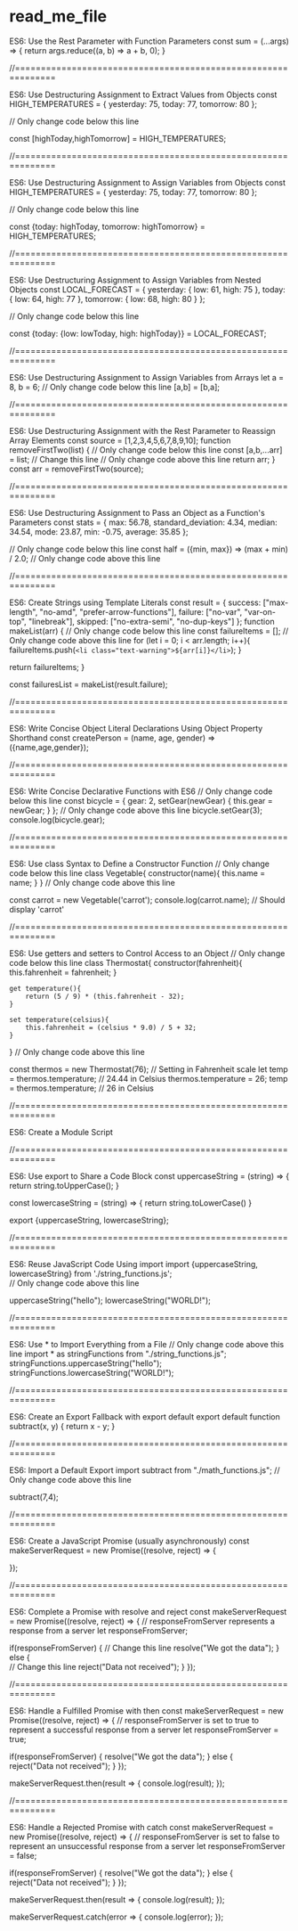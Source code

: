 # read_me_file

ES6: Use the Rest Parameter with Function Parameters
const sum = (...args) => {
  return args.reduce((a, b) => a + b, 0);
}
  
 //============================================================== 
  
ES6: Use Destructuring Assignment to Extract Values from Objects
const HIGH_TEMPERATURES = {
  yesterday: 75,
  today: 77,
  tomorrow: 80
};

// Only change code below this line
  
const [highToday,highTomorrow] = HIGH_TEMPERATURES;

 
 //============================================================== 


ES6: Use Destructuring Assignment to Assign Variables from Objects
const HIGH_TEMPERATURES = {
  yesterday: 75,
  today: 77,
  tomorrow: 80
};

// Only change code below this line
  
const {today: highToday, tomorrow: highTomorrow} = HIGH_TEMPERATURES;

 
 //============================================================== 

ES6: Use Destructuring Assignment to Assign Variables from Nested Objects
const LOCAL_FORECAST = {
  yesterday: { low: 61, high: 75 },
  today: { low: 64, high: 77 },
  tomorrow: { low: 68, high: 80 }
};

// Only change code below this line
  
const {today: {low: lowToday, high: highToday}} = LOCAL_FORECAST;

 
 //============================================================== 

ES6: Use Destructuring Assignment to Assign Variables from Arrays
let a = 8, b = 6;
// Only change code below this line
[a,b] = [b,a];

 
 //============================================================== 

ES6: Use Destructuring Assignment with the Rest Parameter to Reassign Array Elements
const source = [1,2,3,4,5,6,7,8,9,10];
function removeFirstTwo(list) {
  // Only change code below this line
  const [a,b,...arr] = list; // Change this line
  // Only change code above this line
  return arr;
}
const arr = removeFirstTwo(source);

 
 //============================================================== 

ES6: Use Destructuring Assignment to Pass an Object as a Function's Parameters
const stats = {
  max: 56.78,
  standard_deviation: 4.34,
  median: 34.54,
  mode: 23.87,
  min: -0.75,
  average: 35.85
};

// Only change code below this line
const half = ({min, max}) => (max + min) / 2.0; 
// Only change code above this line

 
 //============================================================== 

ES6: Create Strings using Template Literals
const result = {
  success: ["max-length", "no-amd", "prefer-arrow-functions"],
  failure: ["no-var", "var-on-top", "linebreak"],
  skipped: ["no-extra-semi", "no-dup-keys"]
};
function makeList(arr) {
  // Only change code below this line
  const failureItems = [];
  // Only change code above this line
  for (let i = 0; i < arr.length; i++){
    failureItems.push(`<li class="text-warning">${arr[i]}</li>`);
  }

  return failureItems;
}

const failuresList = makeList(result.failure);

 
 //============================================================== 

ES6: Write Concise Object Literal Declarations Using Object Property Shorthand
const createPerson = (name, age, gender) => ({name,age,gender});

 
 //============================================================== 

ES6: Write Concise Declarative Functions with ES6
// Only change code below this line
const bicycle = {
  gear: 2,
  setGear(newGear) {
    this.gear = newGear;
  }
};
// Only change code above this line
bicycle.setGear(3);
console.log(bicycle.gear);

 
 //============================================================== 

ES6: Use class Syntax to Define a Constructor Function
// Only change code below this line
class Vegetable{
    constructor(name){
        this.name = name;
    }
}
// Only change code above this line

const carrot = new Vegetable('carrot');
console.log(carrot.name); // Should display 'carrot'

 
 //============================================================== 

ES6: Use getters and setters to Control Access to an Object
// Only change code below this line
class Thermostat{
    constructor(fahrenheit){
        this.fahrenheit = fahrenheit;
    }

    get temperature(){
        return (5 / 9) * (this.fahrenheit - 32);
    }

    set temperature(celsius){
        this.fahrenheit = (celsius * 9.0) / 5 + 32;
    }
}
// Only change code above this line

const thermos = new Thermostat(76); // Setting in Fahrenheit scale
let temp = thermos.temperature; // 24.44 in Celsius
thermos.temperature = 26;
temp = thermos.temperature; // 26 in Celsius

 
 //============================================================== 

ES6: Create a Module Script
<html>
  <body>
    <!-- Only change code below this line -->
    <script type="module" src="index.js"></script>
    <!-- Only change code above this line -->
  </body>
</html>

 
 //============================================================== 

ES6: Use export to Share a Code Block
const uppercaseString = (string) => {
  return string.toUpperCase();
}

const lowercaseString = (string) => {
  return string.toLowerCase()
}

export {uppercaseString, lowercaseString};

 
 //============================================================== 

ES6: Reuse JavaScript Code Using import
import {uppercaseString, lowercaseString} from './string_functions.js';  
// Only change code above this line

uppercaseString("hello");
lowercaseString("WORLD!");

 
 //============================================================== 

ES6: Use * to Import Everything from a File
// Only change code above this line
import * as stringFunctions from "./string_functions.js";
stringFunctions.uppercaseString("hello");
stringFunctions.lowercaseString("WORLD!");

 
 //============================================================== 

ES6: Create an Export Fallback with export default
export default function subtract(x, y) {
  return x - y;
}

 
 //============================================================== 

ES6: Import a Default Export
import subtract from "./math_functions.js";
// Only change code above this line

subtract(7,4);

 
 //============================================================== 

ES6: Create a JavaScript Promise (usually asynchronously)
const makeServerRequest = new Promise((resolve, reject) => {

});

 
 //============================================================== 

ES6: Complete a Promise with resolve and reject
const makeServerRequest = new Promise((resolve, reject) => {
  // responseFromServer represents a response from a server
  let responseFromServer;
    
  if(responseFromServer) {
    // Change this line
    resolve("We got the data");
  } else {  
    // Change this line
    reject("Data not received");
  }
});

 
 //============================================================== 

ES6: Handle a Fulfilled Promise with then
const makeServerRequest = new Promise((resolve, reject) => {
  // responseFromServer is set to true to represent a successful response from a server
  let responseFromServer = true;
    
  if(responseFromServer) {
    resolve("We got the data");
  } else {  
    reject("Data not received");
  }
});

makeServerRequest.then(result => {
  console.log(result);
});

 
 //============================================================== 

ES6: Handle a Rejected Promise with catch
const makeServerRequest = new Promise((resolve, reject) => {
  // responseFromServer is set to false to represent an unsuccessful response from a server
  let responseFromServer = false;
    
  if(responseFromServer) {
    resolve("We got the data");
  } else {  
    reject("Data not received");
  }
});

makeServerRequest.then(result => {
  console.log(result);
});

makeServerRequest.catch(error => {
  console.log(error);
});
